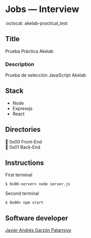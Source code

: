 # Jobs ― Interview
:octocat: akelab-practical_test

## Title
Prueba Práctica Akelab
### Description
Prueba de selección JavaScript Akelab

## Stack
* Node
* Expressjs
* React

## Directories
:open_file_folder: 0x00 Front-End  
:open_file_folder: 0x01 Back-End

## Instructions
First terminal
```
$ 0x00-server> node server.js
```
Second terminal
```
$ 0x00> npm start
```

## Software developer
[Javier Andrés Garzón Patarroyo](https://www.javierandresgp.com)
